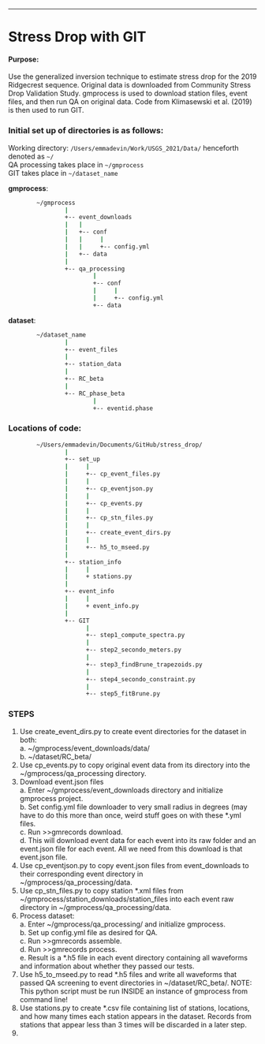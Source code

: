 
--------------------------------------------------------------------------------------
# Stress Drop with GIT

#### Purpose:
Use the generalized inversion technique to estimate stress drop for the 2019 Ridgecrest sequence.  Original data is downloaded from Community Stress Drop Validation Study.  gmprocess is used to download station files, event files, and then run QA on original data.  Code from Klimasewski et al. (2019) is then used to run GIT.

### Initial set up of directories is as follows:
Working directory: `/Users/emmadevin/Work/USGS_2021/Data/`  henceforth denoted as `~/`\
QA processing takes place in `~/gmprocess`\
GIT takes place in `~/dataset_name`
 
**gmprocess**:
```bash
        ~/gmprocess
                |
                +-- event_downloads
                |  	|
                |  	+-- conf
                |  	|	  |
                |  	|	  +-- config.yml
                |	+-- data
                |
                +-- qa_processing
                        |
                        +-- conf
                        |	  |
                        |	  +-- config.yml
                        +-- data
```

**dataset**:
```bash
        ~/dataset_name
                |
                +-- event_files
                |
                +-- station_data
                |
                +-- RC_beta
                |
                +-- RC_phase_beta
                        |
                        +-- eventid.phase
```
### Locations of code: 

```bash
        ~/Users/emmadevin/Documents/GitHub/stress_drop/
                |
                +-- set_up
                |	  |
                |	  +-- cp_event_files.py
                |	  |
                |	  +-- cp_eventjson.py
                |	  |
                |	  +-- cp_events.py
                |	  |
                |	  +-- cp_stn_files.py
                |  	  |
                |  	  +-- create_event_dirs.py
                |  	  |
                |	  +-- h5_to_mseed.py
                |
                +-- station_info
                |	  |
                |	  + stations.py
                |
                +-- event_info
                |	  |
                |	  + event_info.py
                |	
                +-- GIT
                      |
                      +-- step1_compute_spectra.py
                      |
                      +-- step2_secondo_meters.py
                      |
                      +-- step3_findBrune_trapezoids.py
                      |
                      +-- step4_secondo_constraint.py
                      |
                      +-- step5_fitBrune.py

```
### STEPS

1.	Use create_event_dirs.py to create event directories for the dataset in both:\
a. ~/gmprocess/event_downloads/data/\
b. ~/dataset/RC_beta/
2.	Use cp_events.py to copy original event data from its directory into the ~/gmprocess/qa_processing directory. 
3.	Download event.json files\
      a.	Enter ~/gmprocess/event_downloads directory and initialize gmprocess project. \
      b.	Set config.yml file downloader to very small radius in degrees (may have to do this more than once, weird stuff goes on with these *.yml files.\
      c.	Run >>gmrecords download.\
      d.	This will download event data for each event into its raw folder and an event.json file for each event.  All we need from this download is that event.json file.  
4.	Use cp_eventjson.py to copy event.json files from event_downloads to their corresponding event directory in ~/gmprocess/qa_processing/data.
5.	Use cp_stn_files.py to copy station *.xml files from ~/gmprocess/station_downloads/station_files into each event raw directory in ~/gmprocess/qa_processing/data.  
6.	Process dataset:\
    a.	Enter ~/gmprocess/qa_processing/ and initialize gmprocess.\
    b.	Set up config.yml file as desired for QA.\
    c.	Run >>gmrecords assemble.\
    d.	Run >>gmrecords process.\
    e.	Result is a *.h5 file in each event directory containing all waveforms and information about whether they passed our tests.  
7.	Use h5_to_mseed.py to read *.h5 files and write all waveforms that passed QA screening to event directories in ~/dataset/RC_beta/. NOTE: This python script must be run INSIDE an instance of gmprocess from command line!
8.	Use stations.py to create *.csv file containing list of stations, locations, and how many times each station appears in the dataset. Records from stations that appear less than 3 times will be discarded in a later step.  
9.	

